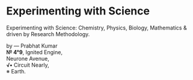 # Experimenting with Science
Experimenting with Science: Chemistry, Physics, Biology, Mathematics & driven by Research Methodology.

by — Prabhat Kumar</br>
<b>№ 4°9</b>, Ignited Engine,</br>Neurone Avenue,</br>
<b>√•</b> Circuit Nearly,</br>※ Earth.
